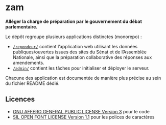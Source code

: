# zam

**Alléger la charge de préparation par le gouvernement du débat parlementaire.**

Le dépôt regroupe plusieurs applications distinctes (monorepo) :

*   [`/repondeur/`](repondeur/) contient l’application web utilisant les données publiques/ouvertes issues des sites du Sénat et de l’Assemblée Nationale, ainsi que la préparation collaborative des réponses aux amendements.
*   [`/admin/`](admin/) contient les tâches pour initialiser et déployer le serveur.

Chacune des application est documentée de manière plus précise au sein du fichier README dédié.

## Licences

*   [GNU AFFERO GENERAL PUBLIC LICENSE Version 3](LICENSE) pour le code
*   [SIL OPEN FONT LICENSE Version 1.1](LICENSE_FONTS) pour les polices de caractères
